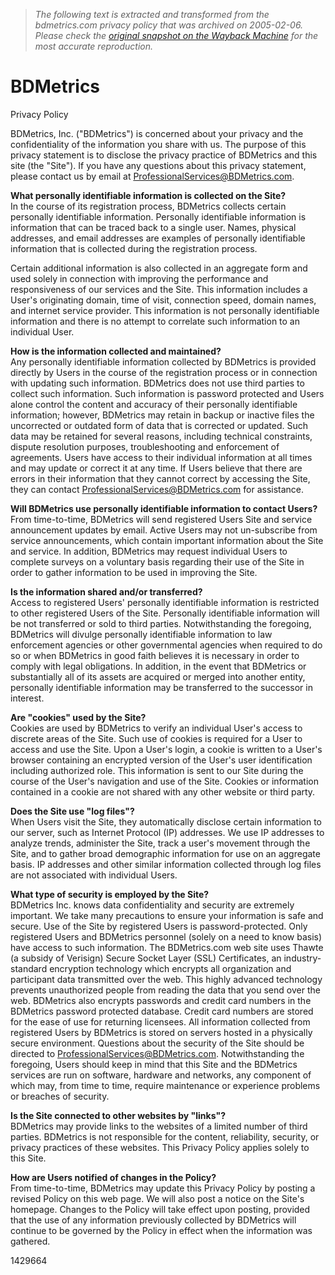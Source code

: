 > *The following text is extracted and transformed from the bdmetrics.com privacy policy that was archived on 2005-02-06. Please check the [original snapshot on the Wayback Machine](https://web.archive.org/web/20050206110753id_/http%3A//www.bdmetrics.com/default.asp%3Fid%3D13) for the most accurate reproduction.*

# BDMetrics

Privacy Policy

BDMetrics, Inc. ("BDMetrics") is concerned about your privacy and the confidentiality of the information you share with us. The purpose of this privacy statement is to disclose the privacy practice of BDMetrics and this site (the "Site"). If you have any questions about this privacy statement, please contact us by email at ProfessionalServices@BDMetrics.com.

**What personally identifiable information is collected on the Site?**  
In the course of its registration process, BDMetrics collects certain personally identifiable information. Personally identifiable information is information that can be traced back to a single user. Names, physical addresses, and email addresses are examples of personally identifiable information that is collected during the registration process.

Certain additional information is also collected in an aggregate form and used solely in connection with improving the performance and responsiveness of our services and the Site. This information includes a User's originating domain, time of visit, connection speed, domain names, and internet service provider. This information is not personally identifiable information and there is no attempt to correlate such information to an individual User.

**How is the information collected and maintained?**  
Any personally identifiable information collected by BDMetrics is provided directly by Users in the course of the registration process or in connection with updating such information. BDMetrics does not use third parties to collect such information. Such information is password protected and Users alone control the content and accuracy of their personally identifiable information; however, BDMetrics may retain in backup or inactive files the uncorrected or outdated form of data that is corrected or updated. Such data may be retained for several reasons, including technical constraints, dispute resolution purposes, troubleshooting and enforcement of agreements. Users have access to their individual information at all times and may update or correct it at any time. If Users believe that there are errors in their information that they cannot correct by accessing the Site, they can contact ProfessionalServices@BDMetrics.com for assistance.

**Will BDMetrics use personally identifiable information to contact Users?**  
From time-to-time, BDMetrics will send registered Users Site and service announcement updates by email. Active Users may not un-subscribe from service announcements, which contain important information about the Site and service. In addition, BDMetrics may request individual Users to complete surveys on a voluntary basis regarding their use of the Site in order to gather information to be used in improving the Site.

**Is the information shared and/or transferred?**  
Access to registered Users' personally identifiable information is restricted to other registered Users of the Site. Personally identifiable information will be not transferred or sold to third parties. Notwithstanding the foregoing, BDMetrics will divulge personally identifiable information to law enforcement agencies or other governmental agencies when required to do so or when BDMetrics in good faith believes it is necessary in order to comply with legal obligations. In addition, in the event that BDMetrics or substantially all of its assets are acquired or merged into another entity, personally identifiable information may be transferred to the successor in interest. 

**Are "cookies" used by the Site?**  
Cookies are used by BDMetrics to verify an individual User's access to discrete areas of the Site. Such use of cookies is required for a User to access and use the Site. Upon a User's login, a cookie is written to a User's browser containing an encrypted version of the User's user identification including authorized role. This information is sent to our Site during the course of the User's navigation and use of the Site. Cookies or information contained in a cookie are not shared with any other website or third party.

**Does the Site use "log files"?**  
When Users visit the Site, they automatically disclose certain information to our server, such as Internet Protocol (IP) addresses. We use IP addresses to analyze trends, administer the Site, track a user's movement through the Site, and to gather broad demographic information for use on an aggregate basis. IP addresses and other similar information collected through log files are not associated with individual Users.

**What type of security is employed by the Site?**  
BDMetrics Inc. knows data confidentiality and security are extremely important. We take many precautions to ensure your information is safe and secure. Use of the Site by registered Users is password-protected. Only registered Users and BDMetrics personnel (solely on a need to know basis) have access to such information. The BDMetrics.com web site uses Thawte (a subsidy of Verisign) Secure Socket Layer (SSL) Certificates, an industry-standard encryption technology which encrypts all organization and participant data transmitted over the web. This highly advanced technology prevents unauthorized people from reading the data that you send over the web. BDMetrics also encrypts passwords and credit card numbers in the BDMetrics password protected database. Credit card numbers are stored for the ease of use for returning licensees. All information collected from registered Users by BDMetrics is stored on servers hosted in a physically secure environment. Questions about the security of the Site should be directed to ProfessionalServices@BDMetrics.com. Notwithstanding the foregoing, Users should keep in mind that this Site and the BDMetrics services are run on software, hardware and networks, any component of which may, from time to time, require maintenance or experience problems or breaches of security. 

**Is the Site connected to other websites by "links"?**  
BDMetrics may provide links to the websites of a limited number of third parties. BDMetrics is not responsible for the content, reliability, security, or privacy practices of these websites. This Privacy Policy applies solely to this Site.

**How are Users notified of changes in the Policy?**  
From time-to-time, BDMetrics may update this Privacy Policy by posting a revised Policy on this web page. We will also post a notice on the Site's homepage. Changes to the Policy will take effect upon posting, provided that the use of any information previously collected by BDMetrics will continue to be governed by the Policy in effect when the information was gathered.

1429664 
